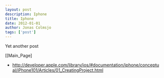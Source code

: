 ```yaml
---
layout: post
description: Iphone
title: Iphone
date: 2012-01-01
author: Jonas Colmsjo
tags: ['post']
---
```


Yet another post





[[Main_Page]


* http://developer.apple.com/library/ios/#documentation/iphone/conceptual/iPhone101/Articles/01_CreatingProject.html
